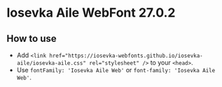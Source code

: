# Iosevka Aile WebFont 27.0.2

## How to use

- Add `<link href="https://iosevka-webfonts.github.io/iosevka-aile/iosevka-aile.css" rel="stylesheet" />` to your `<head>`.
- Use `fontFamily: 'Iosevka Aile Web'` or `font-family: 'Iosevka Aile Web'`.
